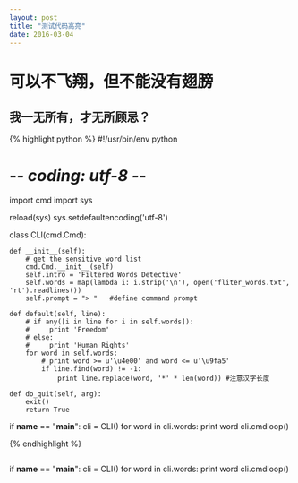 ```yaml
---
layout: post
title: "测试代码高亮"
date: 2016-03-04
---
```



可以不飞翔，但不能没有翅膀
===


我一无所有，才无所顾忌？
---

{% highlight python %}
#!/usr/bin/env python
# -*- coding: utf-8 -*-

import cmd
import sys

reload(sys)
sys.setdefaultencoding('utf-8')


class CLI(cmd.Cmd):

    def __init__(self):
        # get the sensitive word list
        cmd.Cmd.__init__(self)
        self.intro = 'Filtered Words Detective'
        self.words = map(lambda i: i.strip('\n'), open('fliter_words.txt', 'rt').readlines())
        self.prompt = "> "   #define command prompt

    def default(self, line):
        # if any([i in line for i in self.words]):
        #     print 'Freedom'
        # else:
        #     print 'Human Rights'
        for word in self.words:
            # print word >= u'\u4e00' and word <= u'\u9fa5'
            if line.find(word) != -1:
                print line.replace(word, '*' * len(word)) #注意汉字长度

    def do_quit(self, arg):
        exit()
        return True

if __name__ == "__main__":
    cli = CLI()
    for word in cli.words:
        print word
    cli.cmdloop()

{% endhighlight %}

>>~~~python
if __name__ == "__main__":
    cli = CLI()
    for word in cli.words:
        print word
    cli.cmdloop()
~~~
